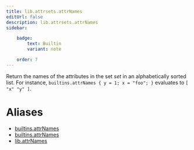 ```yaml
---
title: lib.attrsets.attrNames
editUrl: false
description: lib.attrsets.attrNames
sidebar:

    badge:
        text: Builtin
        variant: note

    order: 7
---
```


Return the names of the attributes in the set *set* in an
alphabetically sorted list. For instance, `builtins.attrNames { y
= 1; x = "foo"; }` evaluates to `[ "x" "y" ]`.


# Aliases

- [builtins.attrNames](/nix-doc-comments/reference/builtins/builtins-attrnames)
- [builtins.attrNames](/nix-doc-comments/reference/builtins/builtins-attrnames)
- [lib.attrNames](/nix-doc-comments/reference/lib/lib-attrnames)


